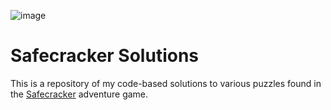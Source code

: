 ![image](https://github.com/user-attachments/assets/96023364-1da8-410a-82e6-8fc6a6f9900f)

# Safecracker Solutions

This is a repository of my code-based solutions to various puzzles found in the [Safecracker](https://store.steampowered.com/app/3260/Safecracker_The_Ultimate_Puzzle_Adventure/) adventure game.
